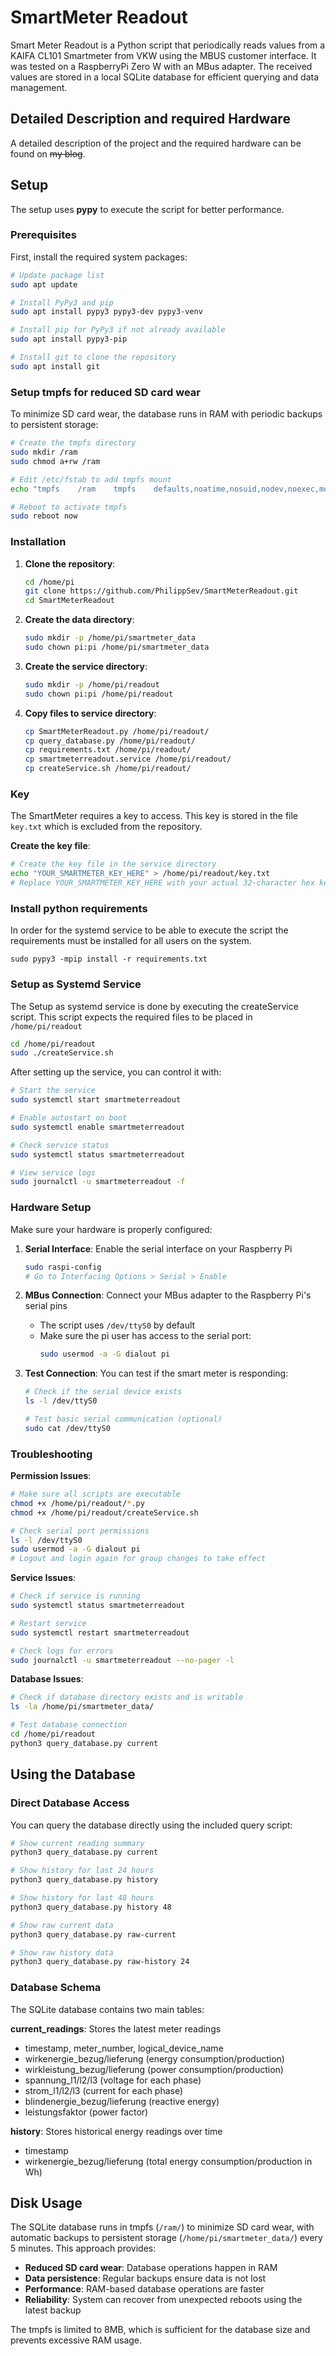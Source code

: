 # SmartMeter Readout

Smart Meter Readout is a Python script that periodically reads values from a KAIFA CL101 Smartmeter from VKW using the MBUS customer interface.
It was tested on a RaspberryPi Zero W with an MBus adapter.
The received values are stored in a local SQLite database for efficient querying and data management.

## Detailed Description and required Hardware
A detailed description of the project and the required hardware can be found on ~~my blog~~.

## Setup
The setup uses **pypy** to execute the script for better performance.

### Prerequisites

First, install the required system packages:

```bash
# Update package list
sudo apt update

# Install PyPy3 and pip
sudo apt install pypy3 pypy3-dev pypy3-venv

# Install pip for PyPy3 if not already available
sudo apt install pypy3-pip

# Install git to clone the repository
sudo apt install git
```

### Setup tmpfs for reduced SD card wear

To minimize SD card wear, the database runs in RAM with periodic backups to persistent storage:

```bash
# Create the tmpfs directory
sudo mkdir /ram
sudo chmod a+rw /ram

# Edit /etc/fstab to add tmpfs mount
echo "tmpfs    /ram    tmpfs    defaults,noatime,nosuid,nodev,noexec,mode=1777,size=8M  0  0" | sudo tee -a /etc/fstab

# Reboot to activate tmpfs
sudo reboot now
```

### Installation

1. **Clone the repository**:
   ```bash
   cd /home/pi
   git clone https://github.com/PhilippSev/SmartMeterReadout.git
   cd SmartMeterReadout
   ```

2. **Create the data directory**:
   ```bash
   sudo mkdir -p /home/pi/smartmeter_data
   sudo chown pi:pi /home/pi/smartmeter_data
   ```

3. **Create the service directory**:
   ```bash
   sudo mkdir -p /home/pi/readout
   sudo chown pi:pi /home/pi/readout
   ```

4. **Copy files to service directory**:
   ```bash
   cp SmartMeterReadout.py /home/pi/readout/
   cp query_database.py /home/pi/readout/
   cp requirements.txt /home/pi/readout/
   cp smartmeterreadout.service /home/pi/readout/
   cp createService.sh /home/pi/readout/
   ```

### Key

The SmartMeter requires a key to access.
This key is stored in the file ```key.txt``` which is excluded from the repository.

**Create the key file**:
```bash
# Create the key file in the service directory
echo "YOUR_SMARTMETER_KEY_HERE" > /home/pi/readout/key.txt
# Replace YOUR_SMARTMETER_KEY_HERE with your actual 32-character hex key
```

### Install python requirements
In order for the systemd service to be able to execute the script the requirements must be installed for all users on the system.

```
sudo pypy3 -mpip install -r requirements.txt
```

### Setup as Systemd Service

The Setup as systemd service is done by executing the createService script. 
This script expects the required files to be placed in ```/home/pi/readout```

```bash
cd /home/pi/readout
sudo ./createService.sh
```

After setting up the service, you can control it with:

```bash
# Start the service
sudo systemctl start smartmeterreadout

# Enable autostart on boot
sudo systemctl enable smartmeterreadout

# Check service status
sudo systemctl status smartmeterreadout

# View service logs
sudo journalctl -u smartmeterreadout -f
```

### Hardware Setup

Make sure your hardware is properly configured:

1. **Serial Interface**: Enable the serial interface on your Raspberry Pi
   ```bash
   sudo raspi-config
   # Go to Interfacing Options > Serial > Enable
   ```

2. **MBus Connection**: Connect your MBus adapter to the Raspberry Pi's serial pins
   - The script uses `/dev/ttyS0` by default
   - Make sure the pi user has access to the serial port:
     ```bash
     sudo usermod -a -G dialout pi
     ```

3. **Test Connection**: You can test if the smart meter is responding:
   ```bash
   # Check if the serial device exists
   ls -l /dev/ttyS0
   
   # Test basic serial communication (optional)
   sudo cat /dev/ttyS0
   ```

### Troubleshooting

**Permission Issues**:
```bash
# Make sure all scripts are executable
chmod +x /home/pi/readout/*.py
chmod +x /home/pi/readout/createService.sh

# Check serial port permissions
ls -l /dev/ttyS0
sudo usermod -a -G dialout pi
# Logout and login again for group changes to take effect
```

**Service Issues**:
```bash
# Check if service is running
sudo systemctl status smartmeterreadout

# Restart service
sudo systemctl restart smartmeterreadout

# Check logs for errors
sudo journalctl -u smartmeterreadout --no-pager -l
```

**Database Issues**:
```bash
# Check if database directory exists and is writable
ls -la /home/pi/smartmeter_data/

# Test database connection
cd /home/pi/readout
python3 query_database.py current
```

## Using the Database

### Direct Database Access

You can query the database directly using the included query script:

```bash
# Show current reading summary
python3 query_database.py current

# Show history for last 24 hours
python3 query_database.py history

# Show history for last 48 hours  
python3 query_database.py history 48

# Show raw current data
python3 query_database.py raw-current

# Show raw history data
python3 query_database.py raw-history 24
```

### Database Schema

The SQLite database contains two main tables:

**current_readings**: Stores the latest meter readings
- timestamp, meter_number, logical_device_name
- wirkenergie_bezug/lieferung (energy consumption/production)
- wirkleistung_bezug/lieferung (power consumption/production)  
- spannung_l1/l2/l3 (voltage for each phase)
- strom_l1/l2/l3 (current for each phase)
- blindenergie_bezug/lieferung (reactive energy)
- leistungsfaktor (power factor)

**history**: Stores historical energy readings over time
- timestamp
- wirkenergie_bezug/lieferung (total energy consumption/production in Wh)

## Disk Usage
The SQLite database runs in tmpfs (`/ram/`) to minimize SD card wear, with automatic backups to persistent storage (`/home/pi/smartmeter_data/`) every 5 minutes. This approach provides:

- **Reduced SD card wear**: Database operations happen in RAM
- **Data persistence**: Regular backups ensure data is not lost
- **Performance**: RAM-based database operations are faster
- **Reliability**: System can recover from unexpected reboots using the latest backup

The tmpfs is limited to 8MB, which is sufficient for the database size and prevents excessive RAM usage.
